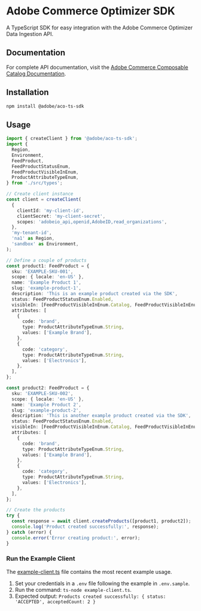 # Adobe Commerce Optimizer SDK

A TypeScript SDK for easy integration with the Adobe Commerce Optimizer Data Ingestion API.

## Documentation

For complete API documentation, visit the
[Adobe Commerce Composable Catalog Documentation](https://developer-stage.adobe.com/commerce/services/composable-catalog/data-ingestion).

## Installation

```bash
npm install @adobe/aco-ts-sdk
```

## Usage

```typescript
import { createClient } from '@adobe/aco-ts-sdk';
import {
  Region,
  Environment,
  FeedProduct,
  FeedProductStatusEnum,
  FeedProductVisibleInEnum,
  ProductAttributeTypeEnum,
} from './src/types';

// Create client instance
const client = createClient(
  {
    clientId: 'my-client-id',
    clientSecret: 'my-client-secret',
    scopes: 'adobeio_api,openid,AdobeID,read_organizations',
  },
  'my-tenant-id',
  'na1' as Region,
  'sandbox' as Environment,
);

// Define a couple of products
const product1: FeedProduct = {
  sku: 'EXAMPLE-SKU-001',
  scope: { locale: 'en-US' },
  name: 'Example Product 1',
  slug: 'example-product-1',
  description: 'This is an example product created via the SDK',
  status: FeedProductStatusEnum.Enabled,
  visibleIn: [FeedProductVisibleInEnum.Catalog, FeedProductVisibleInEnum.Search],
  attributes: [
    {
      code: 'brand',
      type: ProductAttributeTypeEnum.String,
      values: ['Example Brand'],
    },
    {
      code: 'category',
      type: ProductAttributeTypeEnum.String,
      values: ['Electronics'],
    },
  ],
};

const product2: FeedProduct = {
  sku: 'EXAMPLE-SKU-002',
  scope: { locale: 'en-US' },
  name: 'Example Product 2',
  slug: 'example-product-2',
  description: 'This is another example product created via the SDK',
  status: FeedProductStatusEnum.Enabled,
  visibleIn: [FeedProductVisibleInEnum.Catalog, FeedProductVisibleInEnum.Search],
  attributes: [
    {
      code: 'brand',
      type: ProductAttributeTypeEnum.String,
      values: ['Example Brand'],
    },
    {
      code: 'category',
      type: ProductAttributeTypeEnum.String,
      values: ['Electronics'],
    },
  ],
};

// Create the products
try {
  const response = await client.createProducts([product1, product2]);
  console.log('Product created successfully:', response);
} catch (error) {
  console.error('Error creating product:', error);
}
```

### Run the Example Client

The [example-client.ts](https://github.com/adobe-commerce/aco-ts-sdk/blob/main/example-client.ts) file contains the most
recent example usage.

1. Set your credentials in a `.env` file following the example in `.env.sample`.
2. Run the command: `ts-node example-client.ts`.
3. Expected output: `Products created successfully: { status: 'ACCEPTED', acceptedCount: 2 }`
